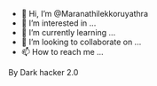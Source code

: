 - 👋 Hi, I’m @Maranathilekkoruyathra
- 👀 I’m interested in ...
- 🌱 I’m currently learning ...
- 💞️ I’m looking to collaborate on ...
- 📫 How to reach me ...

<!---
Maranathilekkoruyathra/Maranathilekkoruyathra is a ✨ special ✨ repository because its `README.md` (this file) appears on your GitHub profile.
You can click the Preview link to take a look at your changes.
--->
By Dark hacker 2.0

